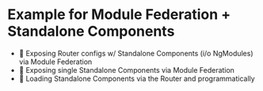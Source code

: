 # Example for Module Federation + Standalone Components

- 🔵 Exposing Router configs w/ Standalone Components (i/o NgModules) via Module Federation
- 🔵 Exposing single Standalone Components via Module Federation 
- 🔵 Loading Standalone Components via the Router and programmatically